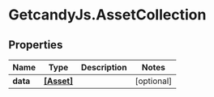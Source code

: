 # GetcandyJs.AssetCollection

## Properties

Name | Type | Description | Notes
------------ | ------------- | ------------- | -------------
**data** | [**[Asset]**](Asset.md) |  | [optional] 


